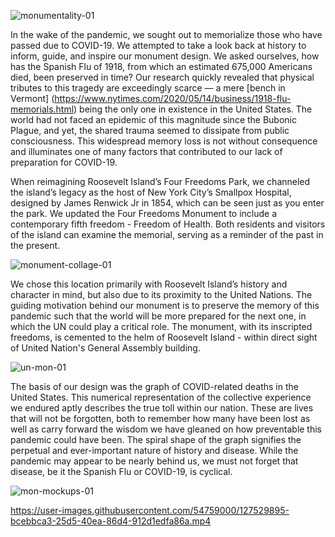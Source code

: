 ![monumentality-01](https://user-images.githubusercontent.com/54759000/127373791-27a3bdb2-f945-4a73-a340-cbda68a05830.png)

In the wake of the pandemic, we sought out to memorialize those who have passed due to COVID-19. We attempted to take a look back at history to inform, guide, and inspire our monument design. We asked ourselves, how has the Spanish Flu of 1918, from which an estimated 675,000 Americans died, been preserved in time? Our research quickly revealed that physical tributes to this tragedy are exceedingly scarce — a mere [bench in Vermont] (https://www.nytimes.com/2020/05/14/business/1918-flu-memorials.html) being the only one in existence in the United States. The world had not faced an epidemic of this magnitude since the Bubonic Plague, and yet, the shared trauma seemed to dissipate from public consciousness. This widespread memory loss is not without consequence and illuminates one of many factors that contributed to our lack of preparation for COVID-19.

When reimagining Roosevelt Island’s Four Freedoms Park, we channeled the island’s legacy as the host of New York City’s Smallpox Hospital, designed by James Renwick Jr in 1854, which can be seen just as you enter the park. We updated the Four Freedoms Monument to include a contemporary fifth freedom - Freedom of Health. Both residents and visitors of the island can examine the memorial, serving as a reminder of the past in the present.

![monument-collage-01](https://user-images.githubusercontent.com/54759000/127373673-0e10ec06-0ba7-4642-9ca0-3e756eedf7f4.png)

We chose this location primarily with Roosevelt Island’s history and character in mind, but also due to its proximity to the United Nations. The guiding motivation behind our monument is to preserve the memory of this pandemic such that the world will be more prepared for the next one, in which the UN could play a critical role. The monument, with its inscripted freedoms, is cemented to the helm of Roosevelt Island - within direct sight of United Nation's General Assembly building. 

![un-mon-01](https://user-images.githubusercontent.com/54759000/127519903-b65a7053-317c-41ee-b274-86aa24f15326.png)

The basis of our design was the graph of COVID-related deaths in the United States. This numerical representation of the collective experience we endured aptly describes the true toll within our nation. These are lives that will not be forgotten, both to remember how many have been lost as well as carry forward the wisdom we have gleaned on how preventable this pandemic could have been. The spiral shape of the graph signifies the perpetual and ever-important nature of history and disease. While the pandemic may appear to be nearly behind us, we must not forget that disease, be it the Spanish Flu or COVID-19, is cyclical.

![mon-mockups-01](https://user-images.githubusercontent.com/54759000/127520974-739ead15-fbb4-4fdf-a81c-99b3ec944d95.png)

https://user-images.githubusercontent.com/54759000/127529895-bcebbca3-25d5-40ea-86d4-912d1edfa86a.mp4

##### 

